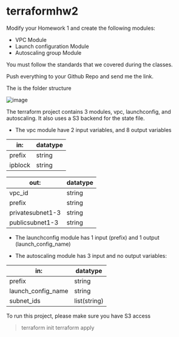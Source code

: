 # terraformhw2
Modify your Homework 1 and create the following modules:

- VPC Module
- Launch configuration Module
- Autoscaling group Module

You must follow the standards that we covered during the classes.

Push everything to your Github Repo and send me the link.

The is the folder structure

![image](https://user-images.githubusercontent.com/101609196/168199934-a0b09608-0cb3-4b64-9b61-2e0186fa1d58.png)

The terraform project contains 3 modules, vpc, launchconfig, and autoscaling. 
It also uses a S3 backend for the state file.  

- The vpc module have 2 input variables, and 8 output variables 

| in:				| datatype	|
| --- | --- |
| prefix			| string	|
| ipblock			| string	|

|out:				| datatype	|
| --- | --- |
| vpc_id			| string	|
| prefix			| string	|
| privatesubnet1-3	| string	|
| publicsubnet1-3	| string	|

- The launchconfig module has 1 input (prefix) and 1 output (launch_config_name)

- The autoscaling module has 3 input and no output variables:

| in:					| datatype	|
| --- | --- |
| prefix				| string	|
| launch_config_name	| string	|
| subnet_ids			| list(string)|


To run this project, please make sure you have S3 access 
> terraform init
> terraform apply